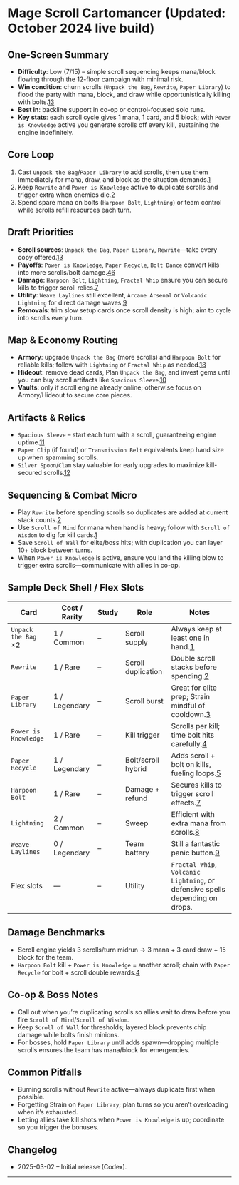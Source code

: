 # Mage Scroll Cartomancer (Updated: October 2024 live build)

## One-Screen Summary
- **Difficulty**: Low (7/15) – simple scroll sequencing keeps mana/block flowing through the 12-floor campaign with minimal risk.
- **Win condition**: churn scrolls (`Unpack the Bag`, `Rewrite`, `Paper Library`) to flood the party with mana, block, and draw while opportunistically killing with bolts.[1][2][3][4]
- **Best in**: backline support in co-op or control-focused solo runs.
- **Key stats**: each scroll cycle gives 1 mana, 1 card, and 5 block; with `Power is Knowledge` active you generate scrolls off every kill, sustaining the engine indefinitely.

## Core Loop
1. Cast `Unpack the Bag`/`Paper Library` to add scrolls, then use them immediately for mana, draw, and block as the situation demands.[1][3]
2. Keep `Rewrite` and `Power is Knowledge` active to duplicate scrolls and trigger extra when enemies die.[2][4]
3. Spend spare mana on bolts (`Harpoon Bolt`, `Lightning`) or team control while scrolls refill resources each turn.

## Draft Priorities
- **Scroll sources**: `Unpack the Bag`, `Paper Library`, `Rewrite`—take every copy offered.[1][2][3]
- **Payoffs**: `Power is Knowledge`, `Paper Recycle`, `Bolt Dance` convert kills into more scrolls/bolt damage.[4][5][6]
- **Damage**: `Harpoon Bolt`, `Lightning`, `Fractal Whip` ensure you can secure kills to trigger scroll relics.[7][8]
- **Utility**: `Weave Laylines` still excellent, `Arcane Arsenal` or `Volcanic Lightning` for direct damage waves.[9]
- **Removals**: trim slow setup cards once scroll density is high; aim to cycle into scrolls every turn.

## Map & Economy Routing
- **Armory**: upgrade `Unpack the Bag` (more scrolls) and `Harpoon Bolt` for reliable kills; follow with `Lightning` or `Fractal Whip` as needed.[1][7][8]
- **Hideout**: remove dead cards, Plan `Unpack the Bag`, and invest gems until you can buy scroll artifacts like `Spacious Sleeve`.[10]
- **Vaults**: only if scroll engine already online; otherwise focus on Armory/Hideout to secure core pieces.

## Artifacts & Relics
- `Spacious Sleeve` – start each turn with a scroll, guaranteeing engine uptime.[11]
- `Paper Clip` (if found) or `Transmission Belt` equivalents keep hand size up when spamming scrolls.
- `Silver Spoon`/`Clam` stay valuable for early upgrades to maximize kill-secured scrolls.[12][13]

## Sequencing & Combat Micro
- Play `Rewrite` before spending scrolls so duplicates are added at current stack counts.[2]
- Use `Scroll of Mind` for mana when hand is heavy; follow with `Scroll of Wisdom` to dig for kill cards.[1]
- Save `Scroll of Wall` for elite/boss hits; with duplication you can layer 10+ block between turns.
- When `Power is Knowledge` is active, ensure you land the killing blow to trigger extra scrolls—communicate with allies in co-op.

## Sample Deck Shell / Flex Slots
| Card | Cost / Rarity | Study | Role | Notes |
| --- | --- | --- | --- | --- |
| `Unpack the Bag` ×2 | 1 / Common | – | Scroll supply | Always keep at least one in hand.[1]
| `Rewrite` | 1 / Rare | – | Scroll duplication | Double scroll stacks before spending.[2]
| `Paper Library` | 1 / Legendary | – | Scroll burst | Great for elite prep; Strain mindful of cooldown.[3]
| `Power is Knowledge` | 1 / Rare | – | Kill trigger | Scrolls per kill; time bolt hits carefully.[4]
| `Paper Recycle` | 1 / Legendary | – | Bolt/scroll hybrid | Adds scroll + bolt on kills, fueling loops.[5]
| `Harpoon Bolt` | 1 / Rare | – | Damage + refund | Secures kills to trigger scroll effects.[7]
| `Lightning` | 2 / Common | – | Sweep | Efficient with extra mana from scrolls.[8]
| `Weave Laylines` | 0 / Legendary | – | Team battery | Still a fantastic panic button.[9]
| Flex slots | — | – | Utility | `Fractal Whip`, `Volcanic Lightning`, or defensive spells depending on drops.

## Damage Benchmarks
- Scroll engine yields 3 scrolls/turn midrun → 3 mana + 3 card draw + 15 block for the team.
- `Harpoon Bolt` kill + `Power is Knowledge` = another scroll; chain with `Paper Recycle` for bolt + scroll double rewards.[4][5]

## Co-op & Boss Notes
- Call out when you’re duplicating scrolls so allies wait to draw before you fire `Scroll of Mind`/`Scroll of Wisdom`.
- Keep `Scroll of Wall` for thresholds; layered block prevents chip damage while bolts finish minions.
- For bosses, hold `Paper Library` until adds spawn—dropping multiple scrolls ensures the team has mana/block for emergencies.

## Common Pitfalls
- Burning scrolls without `Rewrite` active—always duplicate first when possible.
- Forgetting Strain on `Paper Library`; plan turns so you aren’t overloading when it’s exhausted.
- Letting allies take kill shots when `Power is Knowledge` is up; coordinate so you trigger the bonuses.

## Changelog
- 2025-03-02 – Initial release (Codex).

---

[1]: https://hellcard.fandom.com/wiki/Unpack_the_Bag "Unpack the Bag | Hellcard Wiki"
[2]: https://hellcard.fandom.com/wiki/Rewrite "Rewrite | Hellcard Wiki"
[3]: https://hellcard.fandom.com/wiki/Paper_Library "Paper Library | Hellcard Wiki"
[4]: https://hellcard.fandom.com/wiki/Power_is_Knowledge "Power is Knowledge | Hellcard Wiki"
[5]: https://hellcard.fandom.com/wiki/Paper_Recycle "Paper Recycle | Hellcard Wiki"
[6]: https://hellcard.fandom.com/wiki/Bolt_Dance "Bolt Dance | Hellcard Wiki"
[7]: https://hellcard.fandom.com/wiki/Harpoon_Bolt "Harpoon Bolt | Hellcard Wiki"
[8]: https://hellcard.fandom.com/wiki/Lightning "Lightning | Hellcard Wiki"
[9]: https://hellcard.fandom.com/wiki/Weave_Laylines "Weave Laylines | Hellcard Wiki"
[10]: https://hellcard.fandom.com/wiki/Locations "Locations | Hellcard Wiki"
[11]: https://hellcard.fandom.com/wiki/Spacious_Sleeve "Spacious Sleeve | Hellcard Wiki"
[12]: https://hellcard.fandom.com/wiki/Silver_Spoon "Silver Spoon | Hellcard Wiki"
[13]: https://hellcard.fandom.com/wiki/Clam "Clam | Hellcard Wiki"
